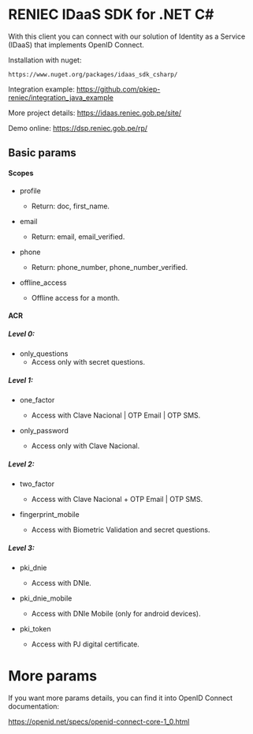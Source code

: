 # RENIEC IDaaS SDK for .NET C#
With this client you can connect with our solution of Identity as a Service (IDaaS) that implements OpenID Connect.

Installation with nuget:
```
https://www.nuget.org/packages/idaas_sdk_csharp/
```

Integration example:
https://github.com/pkiep-reniec/integration_java_example

More project details:
https://idaas.reniec.gob.pe/site/

Demo online:
https://dsp.reniec.gob.pe/rp/

## Basic params
#### Scopes
- profile
    - Return: doc, first_name.
	
- email
    - Return: email, email_verified.
	
- phone
    - Return: phone_number, phone_number_verified.
	
- offline_access
    - Offline access for a month.
	
#### ACR
##### Level 0:
- only_questions
    - Access only with secret questions.	

##### Level 1:
- one_factor
    - Access with Clave Nacional | OTP Email | OTP SMS.
    
- only_password
    - Access only with Clave Nacional.

##### Level 2:
- two_factor
    - Access with Clave Nacional + OTP Email | OTP SMS.
    
- fingerprint_mobile
    - Access with Biometric Validation and secret questions.

##### Level 3:
- pki_dnie
    - Access with DNIe.

- pki_dnie_mobile
    - Access with DNIe Mobile (only for android devices).
	
- pki_token
    - Access with PJ digital certificate.

# More params
If you want more params details, you can find it into OpenID Connect documentation:

https://openid.net/specs/openid-connect-core-1_0.html